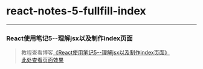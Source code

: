 # react-notes-5-fullfill-index       
---
### React使用笔记5--理解jsx以及制作index页面               

> 教程查看博客[《React使用笔记5--理解jsx以及制作index页面》](https://godbasin.github.io/2016/08/20/react-notes-5-fullfill-index/)                       
> [此处查看页面效果](http://o9j9owc7b.bkt.clouddn.com/5-fullfill-index/index.html?#/index)

